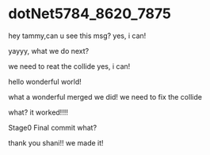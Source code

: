 # dotNet5784_8620_7875
hey tammy,can u see this msg?
yes, i can!

yayyy, what we do next?

we need to reat the collide
yes, i can!

hello wonderful world!

what a wonderful merged we did!
we need to fix the collide

what?
it worked!!!!

Stage0 Final commit
what?

thank you shani!! we made it!